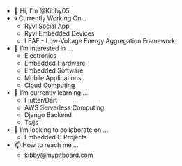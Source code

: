 - 👋 Hi, I’m @Kibby05
- 🌀 Currently Working On...
  - Ryvl Social App
  - Ryvl Embedded Devices
  - LEAF - Low-Voltage Energy Aggregation Framework
- 👀 I’m interested in ...
  - Electronics
  - Embedded Hardware
  - Embedded Software
  - Mobile Applications
  - Cloud Computing
- 🌱 I’m currently learning ...
  - Flutter/Dart
  - AWS Serverless Computing
  - Django Backend
  - Ts/js
- 💞️ I’m looking to collaborate on ...
  - Embedded C Projects
- 📫 How to reach me ...
  - kibby@mypitboard.com

<!---
Kibby05/Kibby05 is a ✨ special ✨ repository because its `README.md` (this file) appears on your GitHub profile.
You can click the Preview link to take a look at your changes.
--->
